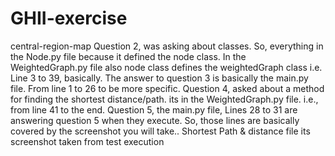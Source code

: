 # GHII-exercise
central-region-map
Question 2, was asking about classes. So, everything in the Node.py file because it defined the node class. 
In the WeightedGraph.py file also node class defines the weightedGraph class i.e. Line 3 to 39, basically.
The answer to question 3 is basically the main.py file. From line 1 to 26 to be more specific.
Question 4, asked about a method for finding the shortest distance/path. its in the WeightedGraph.py file. i.e., from line 41 to the end.
Question 5, the main.py file, Lines 28 to 31 are answering question 5 when they execute. So, those lines are basically covered by the screenshot you will take..
Shortest Path & distance file its screenshot taken from test execution
